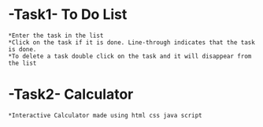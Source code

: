 # -Task1- To Do List
    *Enter the task in the list
    *Click on the task if it is done. Line-through indicates that the task is done.
    *To delete a task double click on the task and it will disappear from the list
    
# -Task2- Calculator
    *Interactive Calculator made using html css java script
